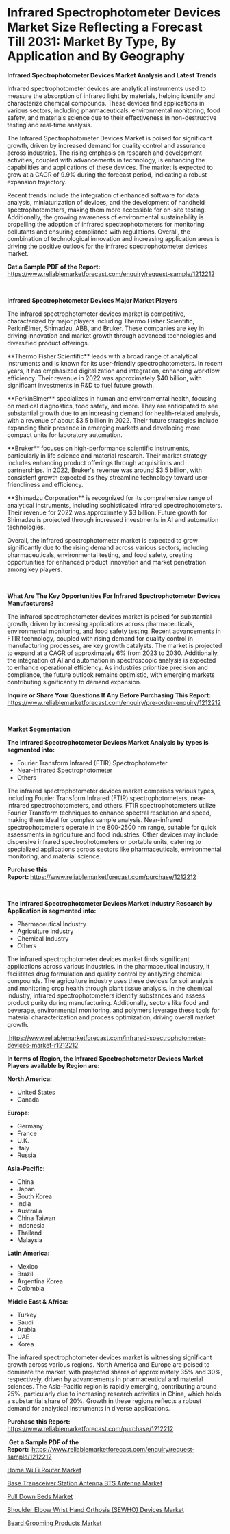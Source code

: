 <p><h1>Infrared Spectrophotometer Devices Market Size Reflecting a Forecast Till 2031: Market By Type, By Application and By Geography</h1></p><p><strong>Infrared Spectrophotometer Devices Market Analysis and Latest Trends</strong></p>
<p><p>Infrared spectrophotometer devices are analytical instruments used to measure the absorption of infrared light by materials, helping identify and characterize chemical compounds. These devices find applications in various sectors, including pharmaceuticals, environmental monitoring, food safety, and materials science due to their effectiveness in non-destructive testing and real-time analysis.</p><p>The Infrared Spectrophotometer Devices Market is poised for significant growth, driven by increased demand for quality control and assurance across industries. The rising emphasis on research and development activities, coupled with advancements in technology, is enhancing the capabilities and applications of these devices. The market is expected to grow at a CAGR of 9.9% during the forecast period, indicating a robust expansion trajectory. </p><p>Recent trends include the integration of enhanced software for data analysis, miniaturization of devices, and the development of handheld spectrophotometers, making them more accessible for on-site testing. Additionally, the growing awareness of environmental sustainability is propelling the adoption of infrared spectrophotometers for monitoring pollutants and ensuring compliance with regulations. Overall, the combination of technological innovation and increasing application areas is driving the positive outlook for the infrared spectrophotometer devices market.</p></p>
<p><strong>Get a Sample PDF of the Report:&nbsp;</strong> <a href="https://www.reliablemarketforecast.com/enquiry/request-sample/1212212?utm_campaign=1082&utm_medium=2&utm_source=Github&utm_content=ia&utm_term=06102024&utm_id=infrared-spectrophotometer-devices">https://www.reliablemarketforecast.com/enquiry/request-sample/1212212</a></p>
<p>&nbsp;</p>
<p><strong>Infrared Spectrophotometer Devices Major Market Players</strong></p>
<p><p>The infrared spectrophotometer devices market is competitive, characterized by major players including Thermo Fisher Scientific, PerkinElmer, Shimadzu, ABB, and Bruker. These companies are key in driving innovation and market growth through advanced technologies and diversified product offerings.</p><p>**Thermo Fisher Scientific** leads with a broad range of analytical instruments and is known for its user-friendly spectrophotometers. In recent years, it has emphasized digitalization and integration, enhancing workflow efficiency. Their revenue in 2022 was approximately $40 billion, with significant investments in R&D to fuel future growth.</p><p>**PerkinElmer** specializes in human and environmental health, focusing on medical diagnostics, food safety, and more. They are anticipated to see substantial growth due to an increasing demand for health-related analysis, with a revenue of about $3.5 billion in 2022. Their future strategies include expanding their presence in emerging markets and developing more compact units for laboratory automation.</p><p>**Bruker** focuses on high-performance scientific instruments, particularly in life science and material research. Their market strategy includes enhancing product offerings through acquisitions and partnerships. In 2022, Bruker's revenue was around $3.5 billion, with consistent growth expected as they streamline technology toward user-friendliness and efficiency.</p><p>**Shimadzu Corporation** is recognized for its comprehensive range of analytical instruments, including sophisticated infrared spectrophotometers. Their revenue for 2022 was approximately $3 billion. Future growth for Shimadzu is projected through increased investments in AI and automation technologies.</p><p>Overall, the infrared spectrophotometer market is expected to grow significantly due to the rising demand across various sectors, including pharmaceuticals, environmental testing, and food safety, creating opportunities for enhanced product innovation and market penetration among key players.</p></p>
<p>&nbsp;</p>
<p><strong>What Are The Key Opportunities For Infrared Spectrophotometer Devices Manufacturers?</strong></p>
<p><p>The infrared spectrophotometer devices market is poised for substantial growth, driven by increasing applications across pharmaceuticals, environmental monitoring, and food safety testing. Recent advancements in FTIR technology, coupled with rising demand for quality control in manufacturing processes, are key growth catalysts. The market is projected to expand at a CAGR of approximately 6% from 2023 to 2030. Additionally, the integration of AI and automation in spectroscopic analysis is expected to enhance operational efficiency. As industries prioritize precision and compliance, the future outlook remains optimistic, with emerging markets contributing significantly to demand expansion.</p></p>
<p><strong>Inquire or Share Your Questions If Any Before Purchasing This Report:</strong> <a href="https://www.reliablemarketforecast.com/enquiry/pre-order-enquiry/1212212?utm_campaign=1082&utm_medium=2&utm_source=Github&utm_content=ia&utm_term=06102024&utm_id=infrared-spectrophotometer-devices">https://www.reliablemarketforecast.com/enquiry/pre-order-enquiry/1212212</a></p>
<p>&nbsp;</p>
<p><strong>Market Segmentation</strong></p>
<p><strong>The Infrared Spectrophotometer Devices Market Analysis by types is segmented into:</strong></p>
<p><ul><li>Fourier Transform Infrared (FTIR) Spectrophotometer</li><li>Near-infrared Spectrophotometer</li><li>Others</li></ul></p>
<p><p>The infrared spectrophotometer devices market comprises various types, including Fourier Transform Infrared (FTIR) spectrophotometers, near-infrared spectrophotometers, and others. FTIR spectrophotometers utilize Fourier Transform techniques to enhance spectral resolution and speed, making them ideal for complex sample analysis. Near-infrared spectrophotometers operate in the 800-2500 nm range, suitable for quick assessments in agriculture and food industries. Other devices may include dispersive infrared spectrophotometers or portable units, catering to specialized applications across sectors like pharmaceuticals, environmental monitoring, and material science.</p></p>
<p><strong>Purchase this Report:&nbsp;</strong><a href="https://www.reliablemarketforecast.com/purchase/1212212?utm_campaign=1082&utm_medium=2&utm_source=Github&utm_content=ia&utm_term=06102024&utm_id=infrared-spectrophotometer-devices">https://www.reliablemarketforecast.com/purchase/1212212</a></p>
<p>&nbsp;</p>
<p><strong>The Infrared Spectrophotometer Devices Market Industry Research by Application is segmented into:</strong></p>
<p><ul><li>Pharmaceutical Industry</li><li>Agriculture Industry</li><li>Chemical Industry</li><li>Others</li></ul></p>
<p><p>The infrared spectrophotometer devices market finds significant applications across various industries. In the pharmaceutical industry, it facilitates drug formulation and quality control by analyzing chemical compounds. The agriculture industry uses these devices for soil analysis and monitoring crop health through plant tissue analysis. In the chemical industry, infrared spectrophotometers identify substances and assess product purity during manufacturing. Additionally, sectors like food and beverage, environmental monitoring, and polymers leverage these tools for material characterization and process optimization, driving overall market growth.</p></p>
<p><a href="https://www.reliablemarketforecast.com/infrared-spectrophotometer-devices-market-r1212212?utm_campaign=1082&utm_medium=2&utm_source=Github&utm_content=ia&utm_term=06102024&utm_id=infrared-spectrophotometer-devices">&nbsp;https://www.reliablemarketforecast.com/infrared-spectrophotometer-devices-market-r1212212</a></p>
<p><strong>In terms of Region, the Infrared Spectrophotometer Devices Market Players available by Region are:</strong></p>
<p>
    <p> <strong> North America: </strong>
        <ul>
            <li>United States</li>
            <li>Canada</li>
        </ul>
        </p> 
    <p> <strong> Europe: </strong>
        <ul>
            <li>Germany</li>
            <li>France</li>
            <li>U.K.</li>
            <li>Italy</li>
            <li>Russia</li>
        </ul>
        </p> 
    <p> <strong> Asia-Pacific: </strong>
        <ul>
            <li>China</li>
            <li>Japan</li>
            <li>South Korea</li>
            <li>India</li>
            <li>Australia</li>
            <li>China Taiwan</li>
            <li>Indonesia</li>
            <li>Thailand</li>
            <li>Malaysia</li>
        </ul>
        </p> 
    <p> <strong> Latin America: </strong>
        <ul>
            <li>Mexico</li>
            <li>Brazil</li>
            <li>Argentina Korea</li>
            <li>Colombia</li>
        </ul>
        </p> 
    <p> <strong> Middle East & Africa: </strong>
        <ul>
            <li>Turkey</li>
            <li>Saudi</li>
            <li>Arabia</li>
            <li>UAE</li>
            <li>Korea</li>
        </ul>
    </p>
    </p>
<p><p>The infrared spectrophotometer devices market is witnessing significant growth across various regions. North America and Europe are poised to dominate the market, with projected shares of approximately 35% and 30%, respectively, driven by advancements in pharmaceutical and material sciences. The Asia-Pacific region is rapidly emerging, contributing around 25%, particularly due to increasing research activities in China, which holds a substantial share of 20%. Growth in these regions reflects a robust demand for analytical instruments in diverse applications.</p></p>
<p><strong>Purchase this Report: </strong><a href="https://www.reliablemarketforecast.com/purchase/1212212?utm_campaign=1082&utm_medium=2&utm_source=Github&utm_content=ia&utm_term=06102024&utm_id=infrared-spectrophotometer-devices">https://www.reliablemarketforecast.com/purchase/1212212</a></p>
<p>&nbsp;<strong>Get a Sample PDF of the Report:&nbsp;&nbsp;</strong><a href="https://www.reliablemarketforecast.com/enquiry/request-sample/1212212?utm_campaign=1082&utm_medium=2&utm_source=Github&utm_content=ia&utm_term=06102024&utm_id=infrared-spectrophotometer-devices">https://www.reliablemarketforecast.com/enquiry/request-sample/1212212</a></p>
<p><strong></strong></p>
<p><p><a href="https://issuu.com/reportprime-2/docs/home-wi-fi-router-market-size-2030._a10b19852dd9ff?utm_campaign=1082&utm_medium=2&utm_source=Github&utm_content=ia&utm_term=06102024&utm_id=infrared-spectrophotometer-devices">Home Wi Fi Router Market</a></p><p><a href="https://issuu.com/reportprime-2/docs/base-transceiver-station-antenna-bt_aac346ff8cc676?utm_campaign=1082&utm_medium=2&utm_source=Github&utm_content=ia&utm_term=06102024&utm_id=infrared-spectrophotometer-devices">Base Transceiver Station Antenna BTS Antenna Market</a></p><p><a href="https://www.linkedin.com/pulse/global-pull-down-beds-market-analysis-trends-forecasts-804rc?utm_campaign=1082&utm_medium=2&utm_source=Github&utm_content=ia&utm_term=06102024&utm_id=infrared-spectrophotometer-devices">Pull Down Beds Market</a></p><p><a href="https://github.com/NorbertYates/Market-Research-Report-List-7/blob/main/shoulder-elbow-wrist-hand-orthosis-sewho-devices-market.md?utm_campaign=1082&utm_medium=2&utm_source=Github&utm_content=ia&utm_term=06102024&utm_id=infrared-spectrophotometer-devices">Shoulder Elbow Wrist Hand Orthosis (SEWHO) Devices Market</a></p><p><a href="https://www.linkedin.com/pulse/global-beard-grooming-products-market-product-types-applications-mvf6c?utm_campaign=1082&utm_medium=2&utm_source=Github&utm_content=ia&utm_term=06102024&utm_id=infrared-spectrophotometer-devices">Beard Grooming Products Market</a></p></p>